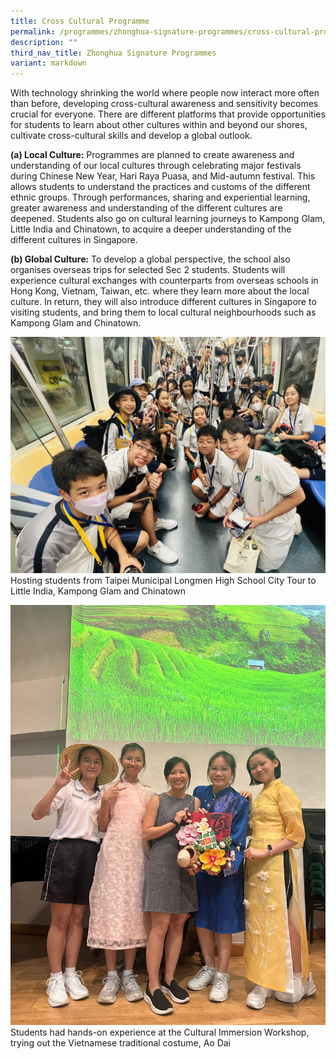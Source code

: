 ```yaml
---
title: Cross Cultural Programme
permalink: /programmes/zhonghua-signature-programmes/cross-cultural-prog/
description: ""
third_nav_title: Zhonghua Signature Programmes
variant: markdown
---
```

With technology shrinking the world where people now interact more often than before, developing cross-cultural awareness and sensitivity becomes crucial for everyone. There are different platforms that provide opportunities for students to learn about other cultures within and beyond our shores, cultivate cross-cultural skills and develop a global outlook.

**(a) Local Culture:** Programmes are planned to create awareness and understanding of our local cultures through celebrating major festivals during Chinese New Year, Hari Raya Puasa, and Mid-autumn festival. This allows students to understand the practices and customs of the different ethnic groups. Through performances, sharing and experiential learning, greater awareness and understanding of the different cultures are deepened. Students also go on cultural learning journeys to Kampong Glam, Little India and Chinatown, to acquire a deeper understanding of the different cultures in Singapore.

**(b) Global Culture:** To develop a global perspective, the school also organises overseas trips for selected Sec 2 students. Students will experience cultural exchanges with counterparts from overseas schools in Hong Kong, Vietnam, Taiwan, etc. where they learn more about the local culture. In return, they will also introduce different cultures in Singapore to visiting students, and bring them to local cultural neighbourhoods such as Kampong Glam and Chinatown.


![](/images/Cross_Cultural_05.JPG)
Hosting students from Taipei Municipal Longmen High School City Tour to Little India, Kampong Glam and Chinatown

![](/images/Cross_Cultural_06.jpg)
Students had hands-on experience at the Cultural Immersion Workshop, trying out the Vietnamese traditional costume, Ao Dai